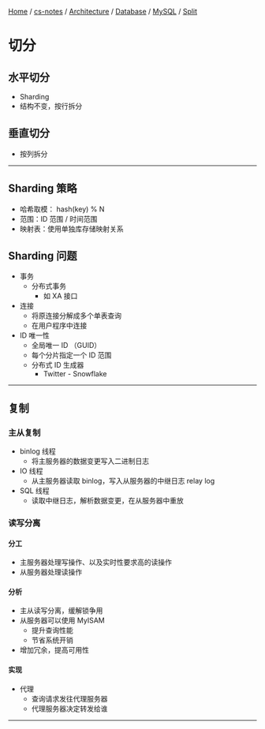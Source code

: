 [Home](https://mengxianbin.github.io) /
[cs-notes](https://mengxianbin.github.io/cs-notes/site) /
[Architecture](https://mengxianbin.github.io/cs-notes/site/Architecture) /
[Database](https://mengxianbin.github.io/cs-notes/site/Architecture/Database) /
[MySQL](https://mengxianbin.github.io/cs-notes/site/Architecture/Database/MySQL) /
[Split](https://mengxianbin.github.io/cs-notes/site/Architecture/Database/MySQL/Split)

# 切分

## 水平切分

* Sharding
* 结构不变，按行拆分

## 垂直切分

* 按列拆分

---

## Sharding 策略

* 哈希取模： hash(key) % N
* 范围：ID 范围 / 时间范围 
* 映射表：使用单独库存储映射关系

## Sharding 问题

* 事务
    * 分布式事务
        * 如 XA 接口
* 连接
    * 将原连接分解成多个单表查询
    * 在用户程序中连接
* ID 唯一性
    * 全局唯一 ID （GUID）
    * 每个分片指定一个 ID 范围
    * 分布式 ID 生成器
        * Twitter - Snowflake

---

## 复制

### 主从复制

* binlog 线程
    * 将主服务器的数据变更写入二进制日志
* IO 线程
    * 从主服务器读取 binlog，写入从服务器的中继日志 relay log
* SQL 线程
    * 读取中继日志，解析数据变更，在从服务器中重放

### 读写分离

#### 分工

* 主服务器处理写操作、以及实时性要求高的读操作
* 从服务器处理读操作

#### 分析

* 主从读写分离，缓解锁争用
* 从服务器可以使用 MyISAM
    * 提升查询性能
    * 节省系统开销
* 增加冗余，提高可用性

#### 实现

* 代理
    * 查询请求发往代理服务器
    * 代理服务器决定转发给谁

---
